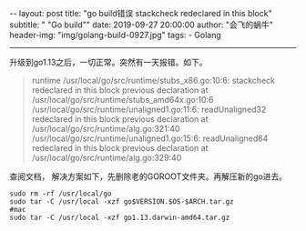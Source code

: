 --
layout:     post
title:      "go build错误 stackcheck redeclared in this block"
subtitle:   " \"Go build\""
date:       2019-09-27 20:00:00
author:     "会飞的蜗牛"
header-img: "img/golang-build-0927.jpg"
tags:
    - Golang
    
---

升级到go1.13之后，一切正常。突然有一天报错。如下。
>  runtime
/usr/local/go/src/runtime/stubs_x86.go:10:6: stackcheck redeclared in this block
	previous declaration at /usr/local/go/src/runtime/stubs_amd64x.go:10:6
/usr/local/go/src/runtime/unaligned1.go:11:6: readUnaligned32 redeclared in this block
	previous declaration at /usr/local/go/src/runtime/alg.go:321:40
/usr/local/go/src/runtime/unaligned1.go:15:6: readUnaligned64 redeclared in this block
	previous declaration at /usr/local/go/src/runtime/alg.go:329:40


查阅文档， 解决方案如下，先删除老的GOROOT文件夹。再解压新的go进去。

```
sudo rm -rf /usr/local/go
sudo tar -C /usr/local -xzf go$VERSION.$OS-$ARCH.tar.gz
#mac
sudo tar -C /usr/local -xzf go1.13.darwin-amd64.tar.gz

```